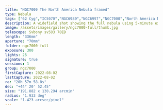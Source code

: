 ```yaml
---
title: "NGC7000 The North America Nebula framed"
type: Nebula
tags: ["62 Cyg","IC5070","NGC6989","NGC6997","NGC7000","North America Nebula","Pelican Nebula","The star 56 Cyg","The star 57 Cyg","The star ξ Cyg"]
description: A widefield shot showing the full nebula using 5-minute exposures.
image: /assets/images/gallery/ngc7000-full/thumb.jpg
telescope: Svbony sv503 70ED
length: "336mm"
aperture: "70mm"
folder: ngc7000-full
exposure: 300
lights: 25
signature: true
sessions: 1
group: ngc7000
firstCapture: 2022-08-02 
lastCapture: 2022-08-02
ra: "20h 57m 58.8s"
dec: "+44° 20' 52.45"
size: "191.882 x 130.294 arcmin"
radius: "1.933 deg"
scale: "1.423 arcsec/pixel"
---
```

